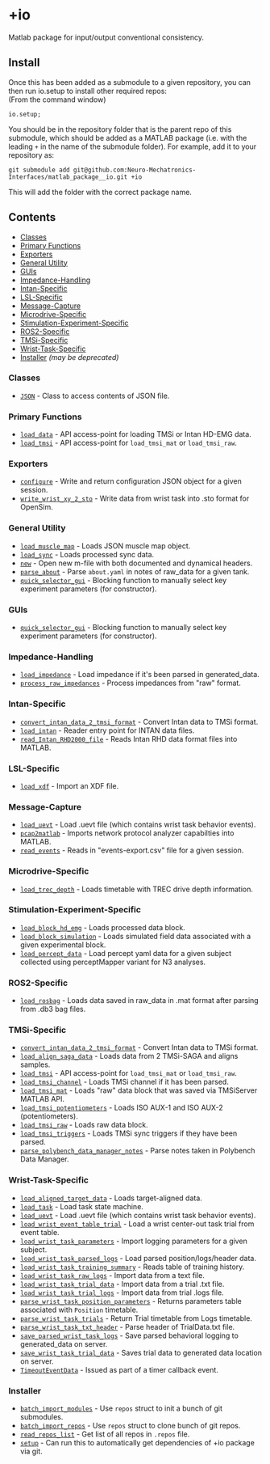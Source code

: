 # +io #
Matlab package for input/output conventional consistency.

## Install ##
Once this has been added as a submodule to a given repository, you can then run io.setup to install other required repos:  
(From the command window)  
```(matlab)
io.setup;
```
You should be in the repository folder that is the parent repo of this submodule, which should be added as a MATLAB package (i.e. with the leading `+` in the name of the submodule folder). For example, add it to your repository as:  
```(matlab)
git submodule add git@github.com:Neuro-Mechatronics-Interfaces/matlab_package__io.git +io
```
This will add the folder with the correct package name.

## Contents ##
* [Classes](#classes)
* [Primary Functions](#primary-functions)
* [Exporters](#exporters)
* [General Utility](#general-utility)
* [GUIs](#guis)
* [Impedance-Handling](#impedance-handling)
* [Intan-Specific](#intan-specific)
* [LSL-Specific](#lsl-specific)
* [Message-Capture](#message-capture)
* [Microdrive-Specific](#microdrive-specific)
* [Stimulation-Experiment-Specific](#stimulation-experiment-specific)
* [ROS2-Specific](#ros2-specific)
* [TMSi-Specific](#tmsi-specific)
* [Wrist-Task-Specific](#wrist-task-specific)
* [Installer](#installer) *(may be deprecated)*

### Classes ###  
 + [`JSON`](JSON.m) - Class to access contents of JSON file.  

### Primary Functions ###  
 + [`load_data`](load_data.m) - API access-point for loading TMSi or Intan HD-EMG data.  
 + [`load_tmsi`](load_tmsi.m) - API access-point for `load_tmsi_mat` or `load_tmsi_raw`.  

### Exporters ###  
 + [`configure`](configure.m) - Write and return configuration JSON object for a given session.  
 + [`write_wrist_xy_2_sto`](write_wrist_xy_2_sto.m) - Write data from wrist task into .sto format for OpenSim.  

### General Utility ###  
 + [`load_muscle_map`](load_muscle_map.m) - Loads JSON muscle map object.  
 + [`load_sync`](load_sync.m) - Loads processed sync data.  
 + [`new`](new.m) - Open new m-file with both documented and dynamical headers.  
 + [`parse_about`](parse_about.m) - Parse `about.yaml` in notes of raw_data for a given tank.  
 + [`quick_selector_gui`](quick_selector_gui.m) - Blocking function to manually select key experiment parameters (for constructor).  

### GUIs ###  
 + [`quick_selector_gui`](quick_selector_gui.m) - Blocking function to manually select key experiment parameters (for constructor).  

### Impedance-Handling ###  
 + [`load_impedance`](load_impedance.m) - Load impedance if it's been parsed in generated_data.  
 + [`process_raw_impedances`](process_raw_impedances.m) - Process impedances from "raw" format.  

### Intan-Specific ###  
 + [`convert_intan_data_2_tmsi_format`](convert_intan_data_2_tmsi_format.m) - Convert Intan data to TMSi format.  
 + [`load_intan`](load_intan.m) - Reader entry point for INTAN data files.  
 + [`read_Intan_RHD2000_file`](read_Intan_RHD2000_file.m) - Reads Intan RHD data format files into MATLAB.  

### LSL-Specific ###  
 + [`load_xdf`](load_xdf.m) - Import an XDF file.  

### Message-Capture ###  
 + [`load_uevt`](load_uevt.m) - Load .uevt file (which contains wrist task behavior events).  
 + [`pcap2matlab`](pcap2matlab.m) - Imports network protocol analyzer capabilties into MATLAB.  
 + [`read_events`](read_events.m) - Reads in "events-export.csv" file for a given session.  

### Microdrive-Specific ###  
 + [`load_trec_depth`](load_trec_depth.m) - Loads timetable with TREC drive depth information.  

### Stimulation-Experiment-Specific ###  
 + [`load_block_hd_emg`](load_block_hd_emg.m) - Loads processed data block.  
 + [`load_block_simulation`](load_block_simulation.m) - Loads simulated field data associated with a given experimental block.  
 + [`load_percept_data`](load_percept_data.m) - Load percept yaml data for a given subject collected using perceptMapper variant for N3 analyses.  

### ROS2-Specific ###  
 + [`load_rosbag`](load_rosbag.m) - Loads data saved in raw_data in .mat format after parsing from .db3 bag files.  

### TMSi-Specific ###  
 + [`convert_intan_data_2_tmsi_format`](convert_intan_data_2_tmsi_format.m) - Convert Intan data to TMSi format.  
 + [`load_align_saga_data`](load_align_saga_data.m) - Loads data from 2 TMSi-SAGA and aligns samples.  
 + [`load_tmsi`](load_tmsi.m) - API access-point for `load_tmsi_mat` or `load_tmsi_raw`.  
 + [`load_tmsi_channel`](load_tmsi_channel.m) - Loads TMSi channel if it has been parsed.  
 + [`load_tmsi_mat`](load_tmsi_mat.m) - Loads "raw" data block that was saved via TMSiServer MATLAB API.  
 + [`load_tmsi_potentiometers`](load_tmsi_potentiometers.m) - Loads ISO AUX-1 and ISO AUX-2 (potentiometers).  
 + [`load_tmsi_raw`](load_tmsi_raw.m) - Loads raw data block.  
 + [`load_tmsi_triggers`](load_tmsi_triggers.m) - Loads TMSi sync triggers if they have been parsed.  
 + [`parse_polybench_data_manager_notes`](parse_polybench_data_manager_notes.m) - Parse notes taken in Polybench Data Manager.  

### Wrist-Task-Specific ###  
 + [`load_aligned_target_data`](load_aligned_target_data.m) - Loads target-aligned data.  
 + [`load_task`](load_task.m) - Load task state machine.  
 + [`load_uevt`](load_uevt.m) - Load .uevt file (which contains wrist task behavior events).  
 + [`load_wrist_event_table_trial`](load_wrist_event_table_trial.m) - Load a wrist center-out task trial from event table.  
 + [`load_wrist_task_parameters`](load_wrist_task_parameters.m) - Import logging parameters for a given subject.  
 + [`load_wrist_task_parsed_logs`](load_wrist_task_parsed_logs.m) - Load parsed position/logs/header data.  
 + [`load_wrist_task_training_summary`](load_wrist_task_training_summary.m) - Reads table of training history.  
 + [`load_wrist_task_raw_logs`](load_wrist_task_raw_logs.m) - Import data from a text file.  
 + [`load_wrist_task_trial_data`](load_wrist_task_trial_data.m) - Import data from a trial .txt file.  
 + [`load_wrist_task_trial_logs`](load_wrist_task_trial_logs.m) - Import data from trial .logs file.  
 + [`parse_wrist_task_position_parameters`](parse_wrist_task_position_parameters.m) - Returns parameters table associated with `Position` timetable.  
 + [`parse_wrist_task_trials`](parse_wrist_task_trials.m) - Return Trial timetable from Logs timetable.  
 + [`parse_wrist_task_txt_header`](parse_wrist_task_txt_header.m) - Parse header of TrialData.txt file.  
 + [`save_parsed_wrist_task_logs`](save_parsed_wrist_task_logs.m) - Save parsed behavioral logging to generated_data on server.  
 + [`save_wrist_task_trial_data`](save_wrist_task_trial_data.m) - Saves trial data to generated data location on server.  
 + [`TimeoutEventData`](TimeoutEventData.m) - Issued as part of a timer callback event.  

### Installer ###  
 + [`batch_import_modules`](batch_import_modules.m) - Use `repos` struct to init a bunch of git submodules.  
 + [`batch_import_repos`](batch_import_repos.m) - Use `repos` struct to clone bunch of git repos.  
 + [`read_repos_list`](read_repos_list.m) - Get list of all repos in `.repos` file.  
 + [`setup`](setup.m) - Can run this to automatically get dependencies of +io package via git.  